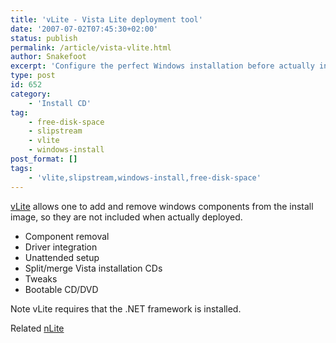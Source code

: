 ```yaml
---
title: 'vLite - Vista Lite deployment tool'
date: '2007-07-02T07:45:30+02:00'
status: publish
permalink: /article/vista-vlite.html
author: Snakefoot
excerpt: 'Configure the perfect Windows installation before actually installing.'
type: post
id: 652
category:
    - 'Install CD'
tag:
    - free-disk-space
    - slipstream
    - vlite
    - windows-install
post_format: []
tags:
    - 'vlite,slipstream,windows-install,free-disk-space'
---
```

[vLite](http://www.vlite.net/) allows one to add and remove windows components from the install image, so they are not included when actually deployed.
- Component removal
- Driver integration
- Unattended setup
- Split/merge Vista installation CDs
- Tweaks
- Bootable CD/DVD
 
 Note vLite requires that the .NET framework is installed.  
  
 Related [nLite](/article/winnt-nlite.html)